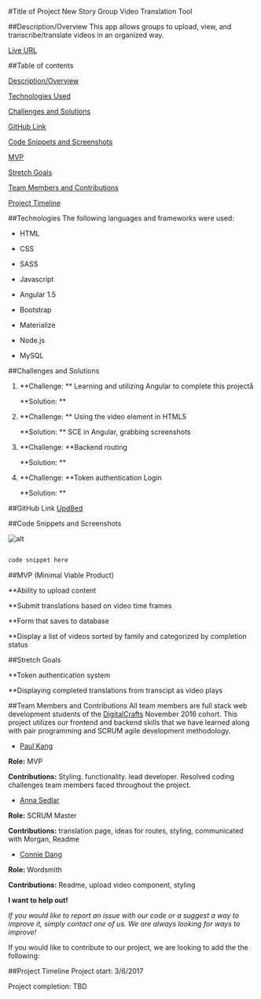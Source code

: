 #Title of Project
New Story Group Video Translation Tool

##Description/Overview
This app allows groups to upload, view, and transcribe/translate videos in an organized way.


[Live URL]()

##Table of contents

[Description/Overview](#description/overview)

[Technologies Used](#technologies)

[Challenges and Solutions](#challenges-and-solutions)

[GitHub Link](#github-link)

[Code Snippets and Screenshots](#code-snippets-and-screenshots)

[MVP](#mvp-minimal-viable-product)

[Stretch Goals](#stretch-goals)

[Team Members and Contributions](#team-members-and-contributions)

[Project Timeline](#project-timeline)



##Technologies
The following languages and frameworks were used:

  * HTML

  * CSS

  * SASS

  * Javascript

  * Angular 1.5

  * Bootstrap

  * Materialize

  * Node.js

  * MySQL


##Challenges and Solutions
1. **Challenge: ** Learning and utilizing Angular to complete this projectå

   **Solution: **

2. **Challenge: ** Using the video element in HTML5

   **Solution: ** SCE in Angular, grabbing screenshots

3. **Challenge: **Backend routing

   **Solution: **

4. **Challenge: **Token authentication Login

   **Solution: **

##GitHub Link
[Upd8ed](https://github.com/annasedlar/Story-Translate)

##Code Snippets and Screenshots



![alt]()



```js

code snippet here

```


##MVP (Minimal Viable Product)

**Ability to upload content

**Submit translations based on video time frames

**Form that saves to database

**Display a list of videos sorted by family and categorized by completion status




##Stretch Goals

**Token authentication system

**Displaying completed translations from transcipt as video plays

##Team Members and Contributions
All team members are full stack web development students of the [DigitalCrafts](http://www.digitalcrafts.com/) November 2016 cohort. This project utilizes our frontend and backend skills that we have learned along with pair programming and SCRUM agile development methodology. 



* [Paul Kang](https://github.com/pdwkang) 

**Role:** MVP

**Contributions:** Styling. functionality. lead developer. Resolved coding challenges team members faced throughout the project.


* [Anna Sedlar](https://github.com/annasedlar) 

**Role:** SCRUM Master

**Contributions:** translation page, ideas for routes, styling, communicated with Morgan, Readme


* [Connie Dang](https://github.com/dangconnie) 

**Role:** Wordsmith

**Contributions:** Readme, upload video component, styling




**I want to help out!**

*If you would like to report an issue with our code or a suggest a way to improve it, simply contact one of us. We are always looking for ways to improve!* 


If you would like to contribute to our project, we are looking to add the the following:


##Project Timeline
Project start: 3/6/2017

Project completion: TBD